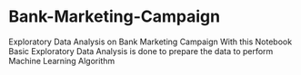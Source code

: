 # Bank-Marketing-Campaign
Exploratory Data Analysis on Bank Marketing Campaign
With this Notebook Basic Exploratory Data Analysis is done to prepare the data to perform Machine Learning Algorithm
